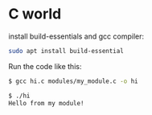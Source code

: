 # C world

install build-essentials and gcc compiler:

```bash
sudo apt install build-essential
```

Run the code like this:

```bash
$ gcc hi.c modules/my_module.c -o hi

$ ./hi 
Hello from my module!

```
